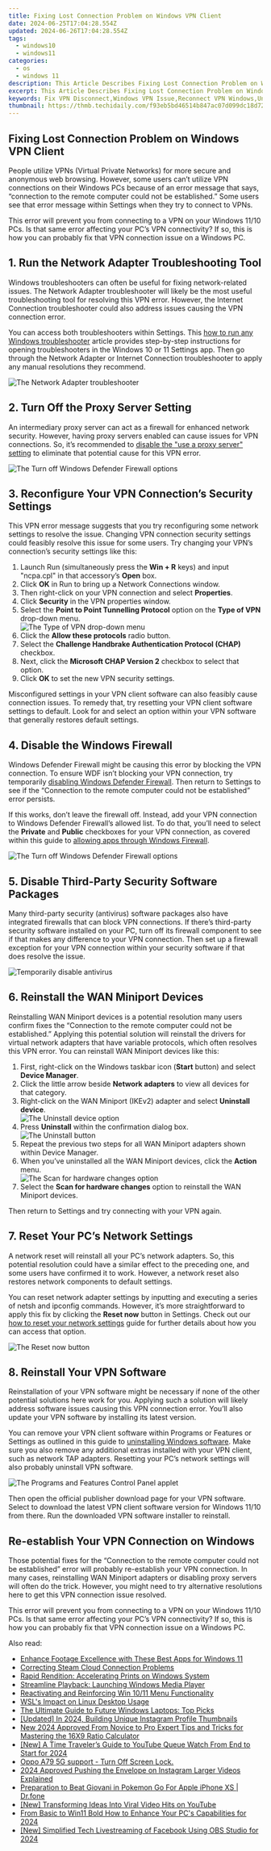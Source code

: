 ```yaml
---
title: Fixing Lost Connection Problem on Windows VPN Client
date: 2024-06-25T17:04:28.554Z
updated: 2024-06-26T17:04:28.554Z
tags:
  - windows10
  - windows11
categories:
  - os
  - windows 11
description: This Article Describes Fixing Lost Connection Problem on Windows VPN Client
excerpt: This Article Describes Fixing Lost Connection Problem on Windows VPN Client
keywords: Fix VPN Disconnect,Windows VPN Issue,Reconnect VPN Windows,Unplugged VPN Error,Restore VPN Connection,Resolve VPN Dropout,VPN Connectivity Fixed
thumbnail: https://thmb.techidaily.com/f93eb5bd46514b847ac07d099dc18d72eab724476fd27a01a5370f94ffa41df8.jpg
---
```


## Fixing Lost Connection Problem on Windows VPN Client

 People utilize VPNs (Virtual Private Networks) for more secure and anonymous web browsing. However, some users can’t utilize VPN connections on their Windows PCs because of an error message that says, “connection to the remote computer could not be established.” Some users see that error message within Settings when they try to connect to VPNs.

 This error will prevent you from connecting to a VPN on your Windows 11/10 PCs. Is that same error affecting your PC’s VPN connectivity? If so, this is how you can probably fix that VPN connection issue on a Windows PC.

## 1\. Run the Network Adapter Troubleshooting Tool

 Windows troubleshooters can often be useful for fixing network-related issues. The Network Adapter troubleshooter will likely be the most useful troubleshooting tool for resolving this VPN error. However, the Internet Connection troubleshooter could also address issues causing the VPN connection error.

 You can access both troubleshooters within Settings. This [how to run any Windows troubleshooter](https://www.makeuseof.com/run-troubleshooter-windows-10-11/#:~:text=Press%20Win%20%2B%20I%20to%20open,Click%20on%20Other%20troubleshooters.) article provides step-by-step instructions for opening troubleshooters in the Windows 10 or 11 Settings app. Then go through the Network Adapter or Internet Connection troubleshooter to apply any manual resolutions they recommend.

![The Network Adapter troubleshooter](https://static1.makeuseofimages.com/wordpress/wp-content/uploads/2023/08/network-adapter-troubleshooter.jpg)

## 2\. Turn Off the Proxy Server Setting

 An intermediary proxy server can act as a firewall for enhanced network security. However, having proxy servers enabled can cause issues for VPN connections. So, it’s recommended to [disable the "use a proxy server" setting](https://www.makeuseof.com/windows-11-disable-proxy/) to eliminate that potential cause for this VPN error.

![The Turn off Windows Defender Firewall options](https://static1.makeuseofimages.com/wordpress/wp-content/uploads/2023/08/windows-defender-firewall-settings.jpg)

## 3\. Reconfigure Your VPN Connection’s Security Settings

 This VPN error message suggests that you try reconfiguring some network settings to resolve the issue. Changing VPN connection security settings could feasibly resolve this issue for some users. Try changing your VPN’s connection’s security settings like this:

1. Launch Run (simultaneously press the **Win + R** keys) and input "ncpa.cpl" in that accessory’s **Open** box.
2. Click **OK** in Run to bring up a Network Connections window.
3. Then right-click on your VPN connection and select **Properties**.
4. Click **Security** in the VPN properties window.
5. Select the **Point to Point Tunnelling Protocol** option on the **Type of VPN** drop-down menu.  
![The Type of VPN drop-down menu](https://static1.makeuseofimages.com/wordpress/wp-content/uploads/2023/08/vpn-settings.jpg)
6. Click the **Allow these protocols** radio button.
7. Select the **Challenge Handbrake Authentication Protocol (CHAP)** checkbox.
8. Next, click the **Microsoft CHAP Version 2** checkbox to select that option.
9. Click **OK** to set the new VPN security settings.

 Misconfigured settings in your VPN client software can also feasibly cause connection issues. To remedy that, try resetting your VPN client software settings to default. Look for and select an option within your VPN software that generally restores default settings.

## 4\. Disable the Windows Firewall

 Windows Defender Firewall might be causing this error by blocking the VPN connection. To ensure WDF isn’t blocking your VPN connection, try temporarily [disabling Windows Defender Firewall](https://www.makeuseof.com/windows-11-disable-microsoft-defender-firewall/). Then return to Settings to see if the “Connection to the remote computer could not be established” error persists.

 If this works, don’t leave the firewall off. Instead, add your VPN connection to Windows Defender Firewall’s allowed list. To do that, you’ll need to select the **Private** and **Public** checkboxes for your VPN connection, as covered within this guide to [allowing apps through Windows Firewall](https://www.makeuseof.com/how-to-allow-apps-windows-firewall/).

![The Turn off Windows Defender Firewall options](https://static1.makeuseofimages.com/wordpress/wp-content/uploads/2023/08/windows-defender-firewall-settings.jpg)

## 5\. Disable Third-Party Security Software Packages

 Many third-party security (antivirus) software packages also have integrated firewalls that can block VPN connections. If there’s third-party security software installed on your PC, turn off its firewall component to see if that makes any difference to your VPN connection. Then set up a firewall exception for your VPN connection within your security software if that does resolve the issue.

![Temporarily disable antivirus](https://static1.makeuseofimages.com/wordpress/wp-content/uploads/2022/06/disable-antivirus.jpg)

## 6\. Reinstall the WAN Miniport Devices

 Reinstalling WAN Miniport devices is a potential resolution many users confirm fixes the “Connection to the remote computer could not be established.” Applying this potential solution will reinstall the drivers for virtual network adapters that have variable protocols, which often resolves this VPN error. You can reinstall WAN Miniport devices like this:

1. First, right-click on the Windows taskbar icon (**Start** button) and select **Device Manager**.
2. Click the little arrow beside **Network adapters** to view all devices for that category.
3. Right-click on the WAN Miniport (IKEv2) adapter and select **Uninstall device**.  
![The Uninstall device option](https://static1.makeuseofimages.com/wordpress/wp-content/uploads/2023/08/uninstall-device-option.jpg)
4. Press **Uninstall** within the confirmation dialog box.  
![The Uninstall button](https://static1.makeuseofimages.com/wordpress/wp-content/uploads/2023/08/uninstall-button.jpg)
5. Repeat the previous two steps for all WAN Miniport adapters shown within Device Manager.
6. When you’ve uninstalled all the WAN Miniport devices, click the **Action** menu.  
![The Scan for hardware changes option](https://static1.makeuseofimages.com/wordpress/wp-content/uploads/2023/08/scan-for-hardware-changes-option.jpg)
7. Select the **Scan for hardware changes** option to reinstall the WAN Miniport devices.

 Then return to Settings and try connecting with your VPN again.

## 7\. Reset Your PC’s Network Settings

 A network reset will reinstall all your PC’s network adapters. So, this potential resolution could have a similar effect to the preceding one, and some users have confirmed it to work. However, a network reset also restores network components to default settings.

 You can reset network adapter settings by inputting and executing a series of netsh and ipconfig commands. However, it’s more straightforward to apply this fix by clicking the **Reset now** button in Settings. Check out our [how to reset your network settings](https://www.makeuseof.com/reset-network-settings-windows-11/) guide for further details about how you can access that option.

![The Reset now button](https://static1.makeuseofimages.com/wordpress/wp-content/uploads/2023/08/reset-now-button.jpg)

## 8\. Reinstall Your VPN Software

 Reinstallation of your VPN software might be necessary if none of the other potential solutions here work for you. Applying such a solution will likely address software issues causing this VPN connection error. You’ll also update your VPN software by installing its latest version.

 You can remove your VPN client software within Programs or Features or Settings as outlined in this guide to [uninstalling Windows software](https://www.makeuseof.com/windows-11-different-ways-to-uninstall-software/). Make sure you also remove any additional extras installed with your VPN client, such as network TAP adapters. Resetting your PC’s network settings will also probably uninstall VPN software.

![The Programs and Features Control Panel applet](https://static1.makeuseofimages.com/wordpress/wp-content/uploads/2023/08/programs-and-features2.jpg)

 Then open the official publisher download page for your VPN software. Select to download the latest VPN client software version for Windows 11/10 from there. Run the downloaded VPN software installer to reinstall.

## Re-establish Your VPN Connection on Windows

 Those potential fixes for the “Connection to the remote computer could not be established” error will probably re-establish your VPN connection. In many cases, reinstalling WAN Miniport adapters or disabling proxy servers will often do the trick. However, you might need to try alternative resolutions here to get this VPN connection issue resolved.

 This error will prevent you from connecting to a VPN on your Windows 11/10 PCs. Is that same error affecting your PC’s VPN connectivity? If so, this is how you can probably fix that VPN connection issue on a Windows PC.

<span class="atpl-alsoreadstyle">Also read:</span>
<div><ul>
<li><a href="https://win11-tips.techidaily.com/enhance-footage-excellence-with-these-best-apps-for-windows-11/"><u>Enhance Footage Excellence with These Best Apps for Windows 11</u></a></li>
<li><a href="https://win11-tips.techidaily.com/correcting-steam-cloud-connection-problems/"><u>Correcting Steam Cloud Connection Problems</u></a></li>
<li><a href="https://win11-tips.techidaily.com/rapid-rendition-accelerating-prints-on-windows-system/"><u>Rapid Rendition: Accelerating Prints on Windows System</u></a></li>
<li><a href="https://win11-tips.techidaily.com/streamline-playback-launching-windows-media-player/"><u>Streamline Playback: Launching Windows Media Player</u></a></li>
<li><a href="https://win11-tips.techidaily.com/reactivating-and-reinforcing-win-1011-menu-functionality/"><u>Reactivating and Reinforcing Win 10/11 Menu Functionality</u></a></li>
<li><a href="https://win11-tips.techidaily.com/wsls-impact-on-linux-desktop-usage/"><u>WSL's Impact on Linux Desktop Usage</u></a></li>
<li><a href="https://win11-tips.techidaily.com/the-ultimate-guide-to-future-windows-laptops-top-picks/"><u>The Ultimate Guide to Future Windows Laptops: Top Picks</u></a></li>
<li><a href="https://instagram-clips.techidaily.com/updated-in-2024-building-unique-instagram-profile-thumbnails/"><u>[Updated] In 2024, Building Unique Instagram Profile Thumbnails</u></a></li>
<li><a href="https://ai-driven-video-production.techidaily.com/new-2024-approved-from-novice-to-pro-expert-tips-and-tricks-for-mastering-the-16x9-ratio-calculator/"><u>New 2024 Approved From Novice to Pro Expert Tips and Tricks for Mastering the 16X9 Ratio Calculator</u></a></li>
<li><a href="https://facebook-record-videos.techidaily.com/new-a-time-travelers-guide-to-youtube-queue-watch-from-end-to-start-for-2024/"><u>[New] A Time Traveler’s Guide to YouTube Queue  Watch From End to Start for 2024</u></a></li>
<li><a href="https://review-topics.techidaily.com/oppo-a79-5g-support-turn-off-screen-lock-by-drfone-android-unlock-android-unlock/"><u>Oppo A79 5G support - Turn Off Screen Lock.</u></a></li>
<li><a href="https://instagram-videos.techidaily.com/2024-approved-pushing-the-envelope-on-instagram-larger-videos-explained/"><u>2024 Approved  Pushing the Envelope on Instagram  Larger Videos Explained</u></a></li>
<li><a href="https://ios-pokemon-go.techidaily.com/preparation-to-beat-giovani-in-pokemon-go-for-apple-iphone-xs-drfone-by-drfone-virtual-ios/"><u>Preparation to Beat Giovani in Pokemon Go For Apple iPhone XS | Dr.fone</u></a></li>
<li><a href="https://facebook-video-footage.techidaily.com/new-transforming-ideas-into-viral-video-hits-on-youtube/"><u>[New] Transforming Ideas Into Viral Video Hits on YouTube</u></a></li>
<li><a href="https://some-techniques.techidaily.com/from-basic-to-win11-bold-how-to-enhance-your-pcs-capabilities-for-2024/"><u>From Basic to Win11 Bold  How to Enhance Your PC's Capabilities for 2024</u></a></li>
<li><a href="https://facebook-videos.techidaily.com/new-simplified-tech-livestreaming-of-facebook-using-obs-studio-for-2024/"><u>[New] Simplified Tech Livestreaming of Facebook Using OBS Studio for 2024</u></a></li>
</ul></div>

<ins class="adsbygoogle"
      style="display:block"
      data-ad-client="ca-pub-7571918770474297"
      data-ad-slot="8358498916"
      data-ad-format="auto"
      data-full-width-responsive="true"></ins>